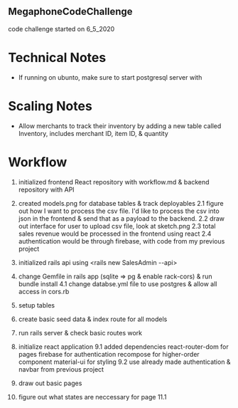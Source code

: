 ## MegaphoneCodeChallenge
code challenge started on 6_5_2020



# Technical Notes
- If running on ubunto, make sure to start postgresql server with <sudo service postgresql start>

# Scaling Notes
- Allow merchants to track their inventory by adding a new table called Inventory, includes merchant ID, item ID, & quantity


# Workflow

1. initialized frontend React repository with workflow.md & backend repository with API
2. created models.png for database tables & track deployables
	2.1 figure out how I want to process the csv file.
	I'd like to process the csv into json in the frontend & send that as a payload to the backend.
	2.2 draw out interface for user to upload csv file, look at sketch.png
	2.3 total sales revenue would be processed in the frontend using react
	2.4 authentication would be through firebase, with code from my previous project

3. initialized rails api using <rails new SalesAdmin --api>
4. change Gemfile in rails app (sqlite => pg & enable rack-cors) & run bundle install
	4.1 change databse.yml file to use postgres & allow all access in cors.rb
5. setup tables 
7. create basic seed data & index route for all models
8. run rails server & check basic routes work 

9. initialize react application
	9.1 added dependencies
		react-router-dom for pages
		firebase for authentication
		recompose for higher-order component 
		material-ui for styling
	9.2 use already made authentication & navbar from previous project
10. draw out basic pages
11. figure out what states are neccessary for page
	11.1 


